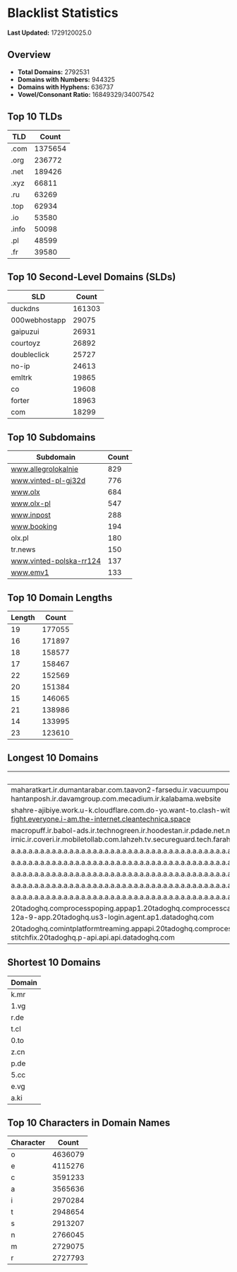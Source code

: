 # Blacklist Statistics

**Last Updated:** 1729120025.0

## Overview
- **Total Domains:** 2792531
- **Domains with Numbers:** 944325
- **Domains with Hyphens:** 636737
- **Vowel/Consonant Ratio:** 16849329/34007542

## Top 10 TLDs
| TLD | Count |
| --- | ----- |
| .com | 1375654 |
| .org | 236772 |
| .net | 189426 |
| .xyz | 66811 |
| .ru | 63269 |
| .top | 62934 |
| .io | 53580 |
| .info | 50098 |
| .pl | 48599 |
| .fr | 39580 |

## Top 10 Second-Level Domains (SLDs)
| SLD | Count |
| --- | ----- |
| duckdns | 161303 |
| 000webhostapp | 29075 |
| gaipuzui | 26931 |
| courtoyz | 26892 |
| doubleclick | 25727 |
| no-ip | 24613 |
| emltrk | 19865 |
| co | 19608 |
| forter | 18963 |
| com | 18299 |

## Top 10 Subdomains
| Subdomain | Count |
| --------- | ----- |
| www.allegrolokalnie | 829 |
| www.vinted-pl-gj32d | 776 |
| www.olx | 684 |
| www.olx-pl | 547 |
| www.inpost | 288 |
| www.booking | 194 |
| olx.pl | 180 |
| tr.news | 150 |
| www.vinted-polska-rr124 | 137 |
| www.emv1 | 133 |

## Top 10 Domain Lengths
| Length | Count |
| ------ | ----- |
| 19 | 177055 |
| 16 | 171897 |
| 18 | 158577 |
| 17 | 158467 |
| 22 | 152569 |
| 20 | 151384 |
| 15 | 146065 |
| 21 | 138986 |
| 14 | 133995 |
| 23 | 123610 |

## Longest 10 Domains
| Domain |
| ------ |
| maharatkart.ir.dumantarabar.com.taavon2-farsedu.ir.vacuumpou-ya.com.helikala.com.souli.ir.variz.me.javaherha.ir.mmpars-vnd.com.medisib.com.ojan.org.myheaven.ir.khanehma-hak.ir.wagg-on-ads.com.bor-hantanposh.ir.davamgroup.com.mecadium.ir.kalabama.website |
| shahre-ajibiye.work.u-k.cloudflare.com.do-yo.want-to.clash-with.this.www.microsoft.com.there-is-no.dlate-fine.google.comwww.dynu.com.count-with-me.cyou.com.now-sudo.rm-rf.ddns.net.we-are-here.again-to-fight.everyone.i-am.the-internet.cleantechnica.space |
| macropuff.ir.babol-ads.ir.technogreen.ir.hoodestan.ir.pdade.net.maharatamoozi.ir.biores.ir.pbmarket.ir.shop-kala.ir.ayeroon.ir.kimia-choob.com.ov104-irnic.ir.coveri.ir.mobiletollab.com.lahzeh.tv.secureguard.tech.farahadaf.ir.yejadige.ir.tehraanvila.shop |
| a.a.a.a.a.a.a.a.a.a.a.a.a.a.a.a.a.a.a.a.a.a.a.a.a.a.a.a.a.a.a.a.a.a.a.a.a.a.a.a.a.a.a.a.a.a.a.a.a.a.a.a.a.a.a.a.a.a.a.a.a.a.a.a.a.a.a.a.a.a.a.a.a.a.a.a.a.a.a.a.a.a.a.a.a.a.a.a.a.a.a.a.a.a.a.a.a.a.a.a.a.a.a.a.a.a.a.a.a.a.a.a.a.a.a.a.a.a.a.myniceposts.com |
| a.a.a.a.a.a.a.a.a.a.a.a.a.a.a.a.a.a.a.a.a.a.a.a.a.a.a.a.a.a.a.a.a.a.a.a.a.a.a.a.a.a.a.a.a.a.a.a.a.a.a.a.a.a.a.a.a.a.a.a.a.a.a.a.a.a.a.a.a.a.a.a.a.a.a.a.a.a.a.a.a.a.a.a.a.a.a.a.a.a.a.a.a.a.a.a.a.a.a.a.a.a.a.a.a.a.a.a.a.a.a.a.a.a.a.a.a.a.myniceposts.com |
| a.a.a.a.a.a.a.a.a.a.a.a.a.a.a.a.a.a.a.a.a.a.a.a.a.a.a.a.a.a.a.a.a.a.a.a.a.a.a.a.a.a.a.a.a.a.a.a.a.a.a.a.a.a.a.a.a.a.a.a.a.a.a.a.a.a.a.a.a.a.a.a.a.a.a.a.a.a.a.a.a.a.a.a.a.a.a.a.a.a.a.a.a.a.a.a.a.a.a.a.a.a.a.a.a.a.a.a.a.a.a.a.a.a.a.a.a.myniceposts.com |
| a.a.a.a.a.a.a.a.a.a.a.a.a.a.a.a.a.a.a.a.a.a.a.a.a.a.a.a.a.a.a.a.a.a.a.a.a.a.a.a.a.a.a.a.a.a.a.a.a.a.a.a.a.a.a.a.a.a.a.a.a.a.a.a.a.a.a.a.a.a.a.a.a.a.a.a.a.a.a.a.a.a.a.a.a.a.a.a.a.a.a.a.a.a.a.a.a.a.a.a.a.a.a.a.a.a.a.a.a.a.a.a.a.a.a.a.myniceposts.com |
| a.a.a.a.a.a.a.a.a.a.a.a.a.a.a.a.a.a.a.a.a.a.a.a.a.a.a.a.a.a.a.a.a.a.a.a.a.a.a.a.a.a.a.a.a.a.a.a.a.a.a.a.a.a.a.a.a.a.a.a.a.a.a.a.a.a.a.a.a.a.a.a.a.a.a.a.a.a.a.a.a.a.a.a.a.a.a.a.a.a.a.a.a.a.a.a.a.a.a.a.a.a.a.a.a.a.a.a.a.a.a.a.a.a.a.myniceposts.com |
| 20tadoghq.comprocesspoping.appap1.20tadoghq.comprocesscal.agent.ap1.20tadoghq.0-13-9-app.ap1.20tadoghq.usage-comprocessbeta-urls.ap1.20tadoghq.helm-20tadoghq-iress.20tadoghq.helm-20tadoghq-2-12a-9-app.20tadoghq.us3-login.agent.ap1.datadoghq.com |
| 20tadoghq.comintplatformtreaming.appapi.20tadoghq.comprocesslatin.api.api.20tadoghq.nautilusll-sandbox.api.20tadoghq.usage-aptsrofiles.api.20tadoghq.comproduction-iressssvc.20tadoghq.comproduction-stitchfix.20tadoghq.p-api.api.api.datadoghq.com |

## Shortest 10 Domains
| Domain |
| ------ |
| k.mr |
| 1.vg |
| r.de |
| t.cl |
| 0.to |
| z.cn |
| p.de |
| 5.cc |
| e.vg |
| a.ki |

## Top 10 Characters in Domain Names
| Character | Count |
| --------- | ----- |
| o | 4636079 |
| e | 4115276 |
| c | 3591233 |
| a | 3565636 |
| i | 2970284 |
| t | 2948654 |
| s | 2913207 |
| n | 2766045 |
| m | 2729075 |
| r | 2727793 |
